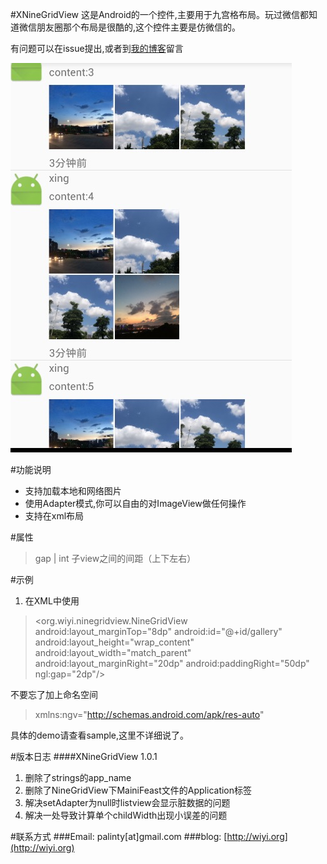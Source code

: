 #XNineGridView
这是Android的一个控件,主要用于九宫格布局。玩过微信都知道微信朋友圈那个布局是很酷的,这个控件主要是仿微信的。

有问题可以在issue提出,或者到[我的博客](http://wiyi.org)留言

![demo示例](./screenhost-1.png)

#功能说明

* 支持加载本地和网络图片
* 使用Adapter模式,你可以自由的对ImageView做任何操作
* 支持在xml布局

#属性
>gap | int  子view之间的间距（上下左右）

#示例
1. 在XML中使用

>\<org.wiyi.ninegridview.NineGridView
>	 android:layout_marginTop="8dp"
>     android:id="@+id/gallery"
>     android:layout\_height="wrap_content"
>     android:layout\_width="match_parent"
>     android:layout\_marginRight="20dp"
>     android:paddingRight="50dp"
>     ngl:gap="2dp"/>

不要忘了加上命名空间
>xmlns:ngv="http://schemas.android.com/apk/res-auto"

具体的demo请查看sample,这里不详细说了。

#版本日志
####XNineGridView 1.0.1
1. 删除了strings的app_name
2. 删除了NineGridView下MainiFeast文件的Application标签
3. 解决setAdapter为null时listview会显示脏数据的问题
4. 解决一处导致计算单个childWidth出现小误差的问题

#联系方式
###Email: palinty[at]gmail.com
###blog: [http://wiyi.org](http://wiyi.org)
